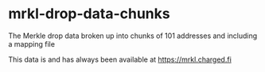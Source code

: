 # mrkl-drop-data-chunks
The Merkle drop data broken up into chunks of 101 addresses and including a mapping file

This data is and has always been available at https://mrkl.charged.fi
